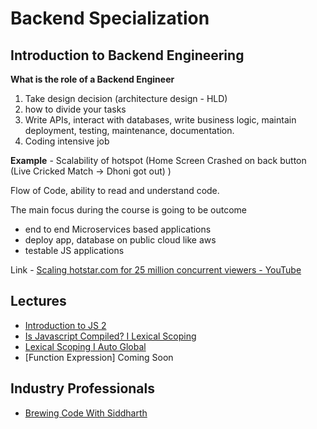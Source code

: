 # Backend Specialization

## Introduction to Backend Engineering 

**What is the role of a Backend Engineer**

1. Take design decision (architecture design - HLD)
2. how to divide your tasks
3. Write APIs, interact with databases, write business logic, maintain deployment, testing, maintenance, documentation.
4. Coding intensive job

**Example** - Scalability of hotspot (Home Screen Crashed on back button (Live Cricked Match → Dhoni got out) )

Flow of Code, ability to read and understand code.

The main focus during the course is going to be outcome
- end to end Microservices based applications
- deploy app, database on public cloud like aws
- testable JS applications

Link - [Scaling hotstar.com for 25 million concurrent viewers - YouTube](https://www.youtube.com/watch?v=QjvyiyH4rr0)


## Lectures

- [Introduction to JS 2](https://github.com/xoraus/Backend-Specialization/blob/main/Lectures/Introduction-to-JS%202-Operators-Conditionals-Loops-basic.md)
- [Is Javascript Compiled? I Lexical Scoping](https://github.com/xoraus/Backend-Specialization/blob/main/Lectures/Is-Javascript-Compiled%3F-Lexical-Scoping.md)
- [Lexical Scoping I Auto Global](https://github.com/xoraus/Backend-Specialization/blob/main/Lectures/Lexical-Scoping-Auto-Global.md)
- [Function Expression] Coming Soon

## Industry Professionals
- [Brewing Code With Siddharth](https://github.com/xoraus/Backend-Specialization/blob/main/Industry-Professionals/Brewing-Code-With-Siddharth.md)




